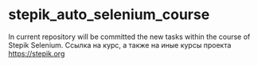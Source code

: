 # stepik_auto_selenium_course
In current repository will be committed the new tasks within the course of Stepik Selenium. 
Ссылка на курс, а также на иные курсы проекта https://stepik.org


